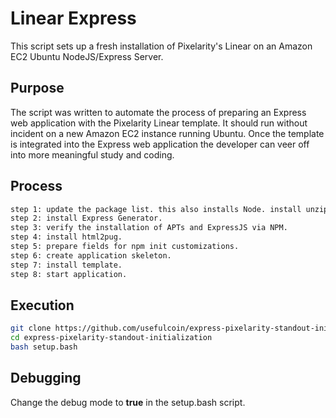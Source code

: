 # Linear Express

This script sets up a fresh installation of Pixelarity's Linear on an Amazon EC2 Ubuntu NodeJS/Express Server.

## Purpose

The script was written to automate the process of preparing an Express web application with the Pixelarity Linear template. It should run without incident on a new Amazon EC2 instance running Ubuntu. Once the template is integrated into the Express web application the developer can veer off into more meaningful study and coding.

## Process

```sh
step 1: update the package list. this also installs Node. install unzip and install NPM last.
step 2: install Express Generator.
step 3: verify the installation of APTs and ExpressJS via NPM.
step 4: install html2pug.
step 5: prepare fields for npm init customizations.
step 6: create application skeleton.
step 7: install template.
step 8: start application.
```

## Execution
```sh
git clone https://github.com/usefulcoin/express-pixelarity-standout-initialization.git
cd express-pixelarity-standout-initialization
bash setup.bash
```

## Debugging

Change the debug mode to **true** in the setup.bash script.
